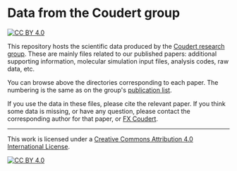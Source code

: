 Data from the Coudert group
==

[![CC BY 4.0][cc-by-shield]][cc-by]

This repository hosts the scientific data produced by the [Coudert research group](https://www.coudert.name). These are mainly files related to our published papers: additional supporting information, molecular simulation input files, analysis codes, raw data, etc.

You can browse above the directories corresponding to each paper. The numbering is the same as on the group's [publication list](https://www.coudert.name/publications.html).

If you use the data in these files, please cite the relevant paper. If you think some data is missing, or have any question, please contact the corresponding author for that paper, or [FX Coudert](https://www.coudert.name/fx.html).

----


This work is licensed under a
[Creative Commons Attribution 4.0 International License][cc-by].

[![CC BY 4.0][cc-by-image]][cc-by]

[cc-by]: http://creativecommons.org/licenses/by/4.0/
[cc-by-image]: https://i.creativecommons.org/l/by/4.0/88x31.png
[cc-by-shield]: https://img.shields.io/badge/License-CC%20BY%204.0-lightgrey.svg